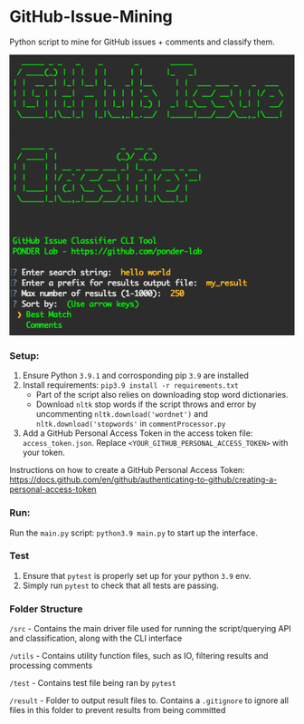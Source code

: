 # GitHub-Issue-Mining
Python script to mine for GitHub issues + comments and classify them.

![CLI Tool Screenshot](./cli_screenshot.png)

### Setup:
1) Ensure Python `3.9.1` and corrosponding pip `3.9` are installed
2) Install requirements: `pip3.9 install -r requirements.txt`
   - Part of the script also relies on downloading stop word dictionaries.
   - Download `nltk` stop words if the script throws and error by uncommenting
     `nltk.download('wordnet')` and `nltk.download('stopwords'` in `commentProcessor.py`
3) Add a GitHub Personal Access Token in the access token file: `access_token.json`. Replace `<YOUR_GITHUB_PERSONAL_ACCESS_TOKEN>` with your token.
   
Instructions on how to create a GitHub Personal Access Token: https://docs.github.com/en/github/authenticating-to-github/creating-a-personal-access-token
 
### Run:
Run the `main.py` script: `python3.9 main.py` to start up the interface.

### Test
1) Ensure that `pytest` is properly set up for your python `3.9` env.
2) Simply run `pytest` to check that all tests are passing.

### Folder Structure
`/src` - Contains the main driver file used for running the script/querying API and classification, along with the CLI interface

`/utils` - Contains utility function files, such as IO, filtering results and processing comments

`/test` - Contains test file being ran by `pytest`

`/result` - Folder to output result files to. Contains a `.gitignore` to ignore all files in this folder to prevent results from being committed